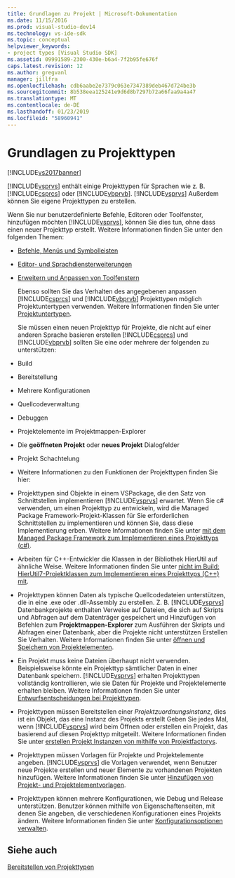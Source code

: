 ```yaml
---
title: Grundlagen zu Projekt | Microsoft-Dokumentation
ms.date: 11/15/2016
ms.prod: visual-studio-dev14
ms.technology: vs-ide-sdk
ms.topic: conceptual
helpviewer_keywords:
- project types [Visual Studio SDK]
ms.assetid: 09991589-2300-430e-b6a4-7f2b95fe676f
caps.latest.revision: 12
ms.author: gregvanl
manager: jillfra
ms.openlocfilehash: cdb6aabe2e7379c063e7347389deb467d724be3b
ms.sourcegitcommit: 8b538eea125241e9d6d8b7297b72a66faa9a4a47
ms.translationtype: MT
ms.contentlocale: de-DE
ms.lasthandoff: 01/23/2019
ms.locfileid: "58960941"
---
```

# <a name="project-type-essentials"></a>Grundlagen zu Projekttypen
[!INCLUDE[vs2017banner](../../includes/vs2017banner.md)]

[!INCLUDE[vsprvs](../../includes/vsprvs-md.md)] enthält einige Projekttypen für Sprachen wie z. B. [!INCLUDE[csprcs](../../includes/csprcs-md.md)] oder [!INCLUDE[vbprvb](../../includes/vbprvb-md.md)]. [!INCLUDE[vsprvs](../../includes/vsprvs-md.md)] Außerdem können Sie eigene Projekttypen zu erstellen.  
  
 Wenn Sie nur benutzerdefinierte Befehle, Editoren oder Toolfenster, hinzufügen möchten [!INCLUDE[vsprvs](../../includes/vsprvs-md.md)], können Sie dies tun, ohne dass einen neuer Projekttyp erstellt. Weitere Informationen finden Sie unter den folgenden Themen:  
  
- [Befehle, Menüs und Symbolleisten](../../extensibility/internals/commands-menus-and-toolbars.md)  
  
- [Editor- und Sprachdiensterweiterungen](../../extensibility/editor-and-language-service-extensions.md)  
  
- [Erweitern und Anpassen von Toolfenstern](../../extensibility/extending-and-customizing-tool-windows.md)  
  
  Ebenso sollten Sie das Verhalten des angegebenen anpassen [!INCLUDE[csprcs](../../includes/csprcs-md.md)] und [!INCLUDE[vbprvb](../../includes/vbprvb-md.md)] Projekttypen möglich Projektuntertypen verwenden. Weitere Informationen finden Sie unter [Projektuntertypen](../../extensibility/internals/project-subtypes.md).  
  
  Sie müssen einen neuen Projekttyp für Projekte, die nicht auf einer anderen Sprache basieren erstellen [!INCLUDE[csprcs](../../includes/csprcs-md.md)] und [!INCLUDE[vbprvb](../../includes/vbprvb-md.md)] sollten Sie eine oder mehrere der folgenden zu unterstützen:  
  
- Build  
  
- Bereitstellung  
  
- Mehrere Konfigurationen  
  
- Quellcodeverwaltung  
  
- Debuggen  
  
- Projektelemente im Projektmappen-Explorer  
  
- Die **geöffneten Projekt** oder **neues Projekt** Dialogfelder  
  
- Projekt Schachtelung  
  
- Weitere Informationen zu den Funktionen der Projekttypen finden Sie hier:  
  
- Projekttypen sind Objekte in einem VSPackage, die den Satz von Schnittstellen implementieren [!INCLUDE[vsprvs](../../includes/vsprvs-md.md)] erwartet. Wenn Sie c# verwenden, um einen Projekttyp zu entwickeln, wird die Managed Package Framework-Projekt-Klassen für Sie erforderlichen Schnittstellen zu implementieren und können Sie, dass diese Implementierung erben. Weitere Informationen finden Sie unter [mit dem Managed Package Framework zum Implementieren eines Projekttyps (c#)](../../extensibility/internals/using-the-managed-package-framework-to-implement-a-project-type-csharp.md).  
  
- Arbeiten für C++-Entwickler die Klassen in der Bibliothek HierUtil auf ähnliche Weise. Weitere Informationen finden Sie unter [nicht im Build: HierUtil7-Projektklassen zum Implementieren eines Projekttyps (C++) mit](http://msdn.microsoft.com/a5c16a09-94a2-46ef-87b5-35b815e2f346).  
  
- Projekttypen können Daten als typische Quellcodedateien unterstützen, die in eine .exe oder .dll-Assembly zu erstellen. Z. B. [!INCLUDE[vsprvs](../../includes/vsprvs-md.md)] Datenbankprojekte enthalten Verweise auf Dateien, die sich auf Skripts und Abfragen auf dem Datenträger gespeichert und Hinzufügen von Befehlen zum **Projektmappen-Explorer** zum Ausführen der Skripts und Abfragen einer Datenbank, aber die Projekte nicht unterstützen Erstellen Sie Verhalten. Weitere Informationen finden Sie unter [öffnen und Speichern von Projektelementen](../../extensibility/internals/opening-and-saving-project-items.md).  
  
- Ein Projekt muss keine Dateien überhaupt nicht verwenden. Beispielsweise könnte ein Projekttyp sämtlicher Daten in einer Datenbank speichern. [!INCLUDE[vsprvs](../../includes/vsprvs-md.md)] erhalten Projekttypen vollständig kontrollieren, wie sie Daten für Projekte und Projektelemente erhalten bleiben. Weitere Informationen finden Sie unter [Entwurfsentscheidungen bei Projekttypen](../../extensibility/internals/project-type-design-decisions.md).  
  
- Projekttypen müssen Bereitstellen einer *Projektzuordnungsinstanz*, dies ist ein Objekt, das eine Instanz des Projekts erstellt Geben Sie jedes Mal, wenn [!INCLUDE[vsprvs](../../includes/vsprvs-md.md)] wird beim Öffnen oder erstellen ein Projekt, das basierend auf diesen Projekttyp mitgeteilt. Weitere Informationen finden Sie unter [erstellen Projekt Instanzen von mithilfe von Projektfactorys](../../extensibility/internals/creating-project-instances-by-using-project-factories.md).  
  
- Projekttypen müssen Vorlagen für Projekte und Projektelemente angeben. [!INCLUDE[vsprvs](../../includes/vsprvs-md.md)] die Vorlagen verwendet, wenn Benutzer neue Projekte erstellen und neuer Elemente zu vorhandenen Projekten hinzufügen. Weitere Informationen finden Sie unter [Hinzufügen von Projekt- und Projektelementvorlagen](../../extensibility/internals/adding-project-and-project-item-templates.md).  
  
- Projekttypen können mehrere Konfigurationen, wie Debug und Release unterstützen. Benutzer können mithilfe von Eigenschaftenseiten, mit denen Sie angeben, die verschiedenen Konfigurationen eines Projekts ändern. Weitere Informationen finden Sie unter [Konfigurationsoptionen verwalten](../../extensibility/internals/managing-configuration-options.md).  
  
## <a name="see-also"></a>Siehe auch  
 [Bereitstellen von Projekttypen](../../extensibility/internals/deploying-project-types.md)
